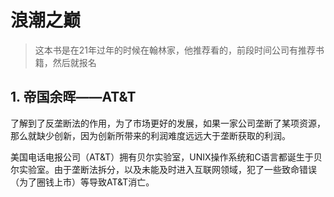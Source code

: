 # 浪潮之巅

> 这本书是在21年过年的时候在翰林家，他推荐看的，前段时间公司有推荐书籍，然后就报名

## 1. 帝国余晖——AT&T

了解到了反垄断法的作用，为了市场更好的发展，如果一家公司垄断了某项资源，那么就缺少创新，因为创新所带来的利润难度远远大于垄断获取的利润。

美国电话电报公司（AT&T）拥有贝尔实验室，UNIX操作系统和C语言都诞生于贝尔实验室。由于垄断法拆分，以及未能及时进入互联网领域，犯了一些致命错误（为了圈钱上市）等导致AT&T消亡。